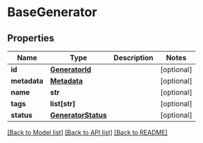 # BaseGenerator

## Properties
Name | Type | Description | Notes
------------ | ------------- | ------------- | -------------
**id** | [**GeneratorId**](GeneratorId.md) |  | [optional] 
**metadata** | [**Metadata**](Metadata.md) |  | [optional] 
**name** | **str** |  | [optional] 
**tags** | **list[str]** |  | [optional] 
**status** | [**GeneratorStatus**](GeneratorStatus.md) |  | [optional] 

[[Back to Model list]](../README.md#documentation-for-models) [[Back to API list]](../README.md#documentation-for-api-endpoints) [[Back to README]](../README.md)

